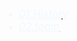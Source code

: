 <html>
<!DOCTYPE html>
<html lang="en">
<head>
<title>Welcome</title>
<meta charset="utf-8">
<meta name="viewport" content="width=device-width, initial-scale=1">
<link rel="stylesheet" href="https://maxcdn.bootstrapcdn.com/bootstrap/3.4.1/css/bootstrap.min.css">
<script src="https://ajax.googleapis.com/ajax/libs/jquery/3.6.0/jquery.min.js"></script>
<script src="https://maxcdn.bootstrapcdn.com/bootstrap/3.4.1/js/bootstrap.min.js"></script>
<style>
    body {
      background-image: url("home.jpg") ;
      background-size: contain;
      background-attachment: scroll;
    }
   .a {
      list-style-type: none;
      position: fixed;
      color: aliceblue;
      right: 350; 
      }
  a:hover {
      background-color: black;
      }         
  .color{
    color: aliceblue;
    font-size: larger;
    text-decoration: underline;
    font-style: italic;   
  }
</style>

</head>
<body>
        <div class="a">
              <ul class="nav navbar-nav " > 
                  <li ><a href="history.html"><span class="color">  01.History </span>   </a></li>
                  <li><a href="team.html"> <span class="color">  02.team     </span>    </a></li>
              </ul>
        </div>

</body>
</html>
